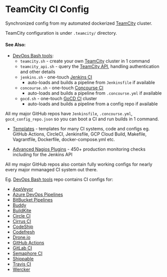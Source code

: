 TeamCity CI Config
==================

Synchronized config from my automated dockerized [TeamCity](https://www.jetbrains.com/teamcity/) cluster.

TeamCity configuration is under `.teamcity/` directory.

#### See Also:

- [DevOps Bash tools](https://github.com/HariSekhon/DevOps-Bash-tools):
  - `teamcity.sh` - create your own [TeamCity](https://www.jetbrains.com/teamcity/) cluster in 1 command
  - `teamcity_api.sh` - query the [TeamCity API](https://www.jetbrains.com/help/teamcity/rest-api.html), handling authentication and other details
  - `jenkins.sh` - one-touch [Jenkins CI](https://jenkins.io/)
     - auto-loads and builds a pipeline from `Jenkinsfile` if available
  - `concourse.sh` - one-touch [Concourse CI](https://concourse-ci.org/)
    - auto-loads and builds a pipeline from `.concourse.yml` if available
  - `gocd.sh` - one-touch [GoCD CI](https://www.gocd.org/) cluster
    - auto-loads and builds a pipeline from a config repo if available

All my major GitHub repos have `Jenkinsfile`, `.concourse.yml`, `gocd_config_repo.json` so you can boot a CI and run builds in 1 command.

- [Templates](https://github.com/HariSekhon/Templates) - templates for many CI systems, code and configs eg. GitHub Actions, CircleCI, Jenkinsfile, GCP Cloud Build, Makefile, Vagrantfile, Dockerfile, docker-compose.yml etc.

- [Advanced Nagios Plugins](https://github.com/HariSekhon/Nagios-Plugins) - 450+ production monitoring checks including for the Jenkins API

All my major GitHub repos also contain fully working configs for nearly every major mmanaged CI system out there.

Eg. [DevOps Bash tools](https://github.com/HariSekhon/DevOps-Bash-tools) repo contains CI configs for:

- [AppVeyor](https://www.appveyor.com/)
- [Azure DevOps Pipelines](https://dev.azure.com/)
- [BitBucket Pipelines](https://bitbucket.org/product/features/pipelines)
- [Buddy](https://buddy.works/)
- [BuildKite](https://buildkite.com/)
- [Circle CI](https://circleci.com/)
- [Cirrus CI](https://cirrus-ci.org/)
- [CodeShip](https://codeship.com/)
- [Codefresh](https://codefresh.io/)
- [Drone.io](https://drone.io/)
- [GitHub Actions](https://github.com/features/actions)
- [GitLab CI](https://docs.gitlab.com/ee/ci/)
- [Semaphore CI](https://semaphoreci.com/)
- [Shippable](https://www.shippable.com/)
- [Travis CI](https://travis-ci.org/)
- [Wercker](https://app.wercker.com/)
